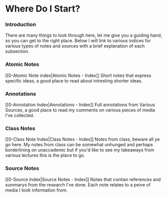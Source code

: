 # Where Do I Start?

### Introduction
There are many things to look through here, let me give you a guiding hand, so you can get to the right place. Below I will link to various indices for various types of notes and sources with a brief explanation of each subsection.

### Atomic Notes
 [[0-Atomic Note index|Atomic Notes - Index]]
 Short notes that express specific ideas, a good place to read about intresting shorter ideas.

### Annotations
 [[0-Annotation Index|Annotations - Index]]
 Full annotations from Various Sources, a good place to read my comments on various peices of media I've collected.

### Class Notes
 [[0-Class Note Index|Class Notes - Index]]
 Notes from class, beware all ye go here. My notes from class can be somewhat unhunged and perhaps borderlining on unaccademic but if you'd like to see my takeaways from various lectures this is the place to go.

### Source Notes
 [[0-Source Index|Source Notes - Index]]
 Notes that contian references and summarys from the research I've done. Each note relates to a peive of media I took information from.
